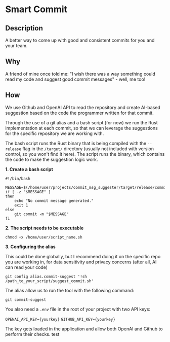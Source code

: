 # Smart Commit

## Description

A better way to come up with good and consistent commits for you and your team.

## Why

A friend of mine once told me: "I wish there was a way something could read my code and suggest good commit messages" - well, me too!

## How

We use Github and OpenAI API to read the repository and create AI-based suggestion based on the code the programmer written for that commit.

Through the use of a git alias and a bash script (for now) we run the Rust implementation at each commit, so that we can leverage the suggestions for the specific repository we are working with.

The bash script runs the Rust binary that is being compiled with the `--release` flag in the `/target/` directory (usually not included with version control, so you won't find it here).
The script runs the binary, which contains the code to make the suggestion logic work.

**1. Create a bash script**

```
#!/bin/bash

MESSAGE=$(/home/user/projects/commit_msg_suggester/target/release/commit_msg_suggester)
if [ -z "$MESSAGE" ]
then
    echo "No commit message generated."
    exit 1
else
    git commit -m "$MESSAGE"
fi
```

**2. The script needs to be executable**

`chmod +x /home/user/script_name.sh`

**3. Configuring the alias**

This could be done globally, but I recommend doing it on the specific repo you are working in, for data sensitivity and privacy concerns (after all, AI can read your code)

`git config alias.commit-suggest '!sh /path_to_your_script/suggest_commit.sh'`

The alias allow us to run the tool with the following command:

`git commit-suggest`

You also need a `.env` file in the root of your project with two API keys:

`OPENAI_API_KEY={yourkey}`
`GITHUB_API_KEY={yourkey}`

The key gets loaded in the application and allow both OpenAI and Github to perform their checks. test
